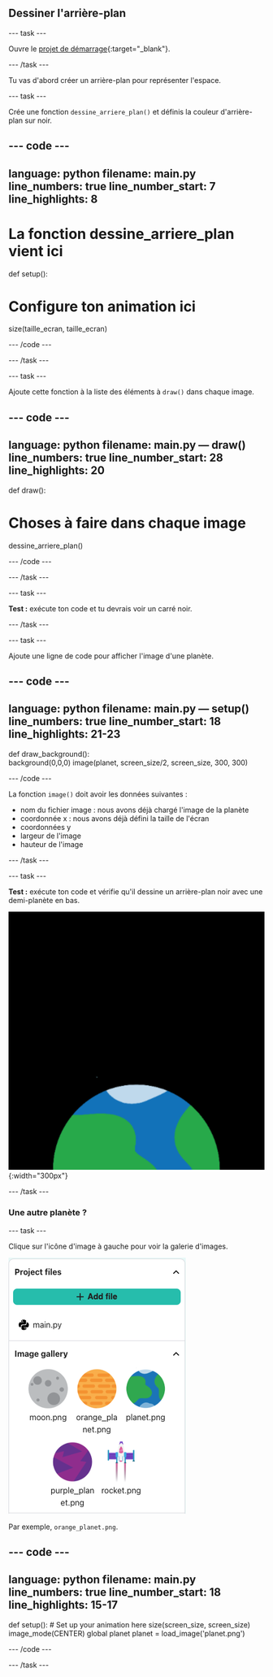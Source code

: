 ## Dessiner l'arrière-plan

--- task ---

Ouvre le [projet de démarrage](https://editor.raspberrypi.org/en/projects/rocket-launch-starter){:target="_blank"}.

--- /task ---

Tu vas d'abord créer un arrière-plan pour représenter l'espace.

--- task ---

Crée une fonction `dessine_arriere_plan()` et définis la couleur d'arrière-plan sur noir.

--- code ---
---
language: python filename: main.py line_numbers: true line_number_start: 7
line_highlights: 8
---

# La fonction dessine_arriere_plan vient ici
def setup():   
# Configure ton animation ici   
size(taille_ecran, taille_ecran)

--- /code ---

--- /task ---

--- task ---

Ajoute cette fonction à la liste des éléments à `draw()` dans chaque image.

--- code ---
---
language: python filename: main.py — draw() line_numbers: true line_number_start: 28
line_highlights: 20
---

def draw():   
# Choses à faire dans chaque image    
dessine_arriere_plan()

--- /code ---

--- /task ---

--- task ---

**Test :** exécute ton code et tu devrais voir un carré noir.

--- /task ---



--- task ---

Ajoute une ligne de code pour afficher l'image d'une planète.

--- code ---
---
language: python filename: main.py — setup() line_numbers: true line_number_start: 18
line_highlights: 21-23
---
def draw_background():  
background(0,0,0) image(planet, screen_size/2, screen_size, 300, 300)

--- /code ---


La fonction `image()` doit avoir les données suivantes :

- nom du fichier image : nous avons déjà chargé l'image de la planète
- coordonnée x : nous avons déjà défini la taille de l'écran
- coordonnées y
- largeur de l'image
- hauteur de l'image

--- /task ---

--- task ---

**Test :** exécute ton code et vérifie qu'il dessine un arrière-plan noir avec une demi-planète en bas.

![Une planète sur un arrière-plan noir.](images/step_2.png){:width="300px"}

--- /task ---

### Une autre planète ?

--- task ---

Clique sur l'icône d'image à gauche pour voir la galerie d'images.

![Choisir une autre planète](images/image_gallery.png)

Par exemple, `orange_planet.png`.

--- code ---
---
language: python filename: main.py line_numbers: true line_number_start: 18
line_highlights: 15-17
---
def setup(): # Set up your animation here size(screen_size, screen_size) image_mode(CENTER) global planet planet = load_image('planet.png')

--- /code ---

--- /task ---

